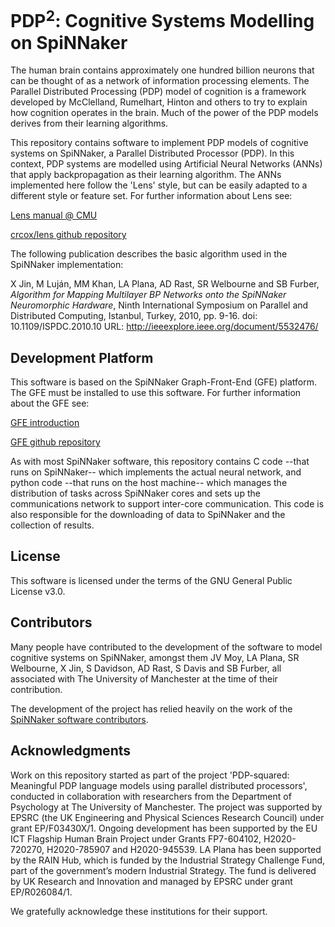 PDP<sup>2</sup>: Cognitive Systems Modelling on SpiNNaker
=========================================================

The human brain contains approximately one hundred billion neurons that can be thought of as a network of information processing elements. The Parallel Distributed Processing (PDP) model of cognition is a framework developed by McClelland, Rumelhart, Hinton and others to try to explain how cognition operates in the brain. Much of the power of the PDP models derives from their learning algorithms.

This repository contains software to implement PDP models of cognitive systems on SpiNNaker, a Parallel Distributed Processor (PDP). In this context, PDP systems are modelled using Artificial Neural Networks (ANNs) that apply backpropagation as their learning algorithm. The ANNs implemented here follow the 'Lens' style, but can be easily adapted to a different style or feature set. For further information about Lens see:

[Lens manual @ CMU](https://ni.cmu.edu/~plaut/Lens/Manual)

[crcox/lens github repository](https://github.com/crcox/lens)

The following publication describes the basic algorithm used in the SpiNNaker implementation:

X Jin, M Luján, MM Khan, LA Plana, AD Rast, SR Welbourne and SB Furber, *Algorithm for Mapping Multilayer BP Networks onto the SpiNNaker
Neuromorphic Hardware*, Ninth International Symposium on Parallel and Distributed Computing, Istanbul, Turkey, 2010, pp. 9-16. doi: 10.1109/ISPDC.2010.10 URL: http://ieeexplore.ieee.org/document/5532476/

Development Platform
--------------------

This software is based on the SpiNNaker Graph-Front-End (GFE) platform. The GFE must be installed to use this software. For further information
about the GFE see:

[GFE introduction](http://spinnakermanchester.github.io/graph_front_end/6.0.0/index.html)

[GFE github repository](https://github.com/SpiNNakerManchester/SpiNNakerGraphFrontEnd)

As with most SpiNNaker software, this repository contains C code --that runs on SpiNNaker-- which implements the actual neural network, and python code --that runs on the host machine-- which manages the distribution of tasks across SpiNNaker cores and sets up the communications network to support inter-core communication. This code is also responsible for the downloading of data to SpiNNaker and the collection of results.

License
-------

This software is licensed under the terms of the GNU General Public License v3.0. 

Contributors
------------

Many people have contributed to the development of the software to model cognitive systems on SpiNNaker, amongst them JV Moy, LA Plana, SR Welbourne, X Jin, S Davidson, AD Rast, S Davis and SB Furber, all associated with The University of Manchester at the time of their contribution.

The development of the project has relied heavily on the work of the [SpiNNaker software contributors](http://spinnakermanchester.github.io/common_pages/6.0.0/LicenseAgreement.html#contributors).

Acknowledgments
---------------

Work on this repository started as part of the project 'PDP-squared: Meaningful PDP language models using parallel distributed processors', conducted in collaboration with researchers from the Department of Psychology at The University of Manchester. The project was supported by EPSRC (the UK Engineering and Physical Sciences Research Council) under grant EP/F03430X/1. Ongoing development has been supported by the EU ICT Flagship Human Brain Project under Grants FP7-604102, H2020-720270, H2020-785907 and H2020-945539. LA Plana has been supported by the RAIN Hub, which is funded by the Industrial Strategy Challenge Fund, part of the government’s modern Industrial Strategy. The fund is delivered by UK Research and Innovation and managed by EPSRC under grant EP/R026084/1.

We gratefully acknowledge these institutions for their support.
